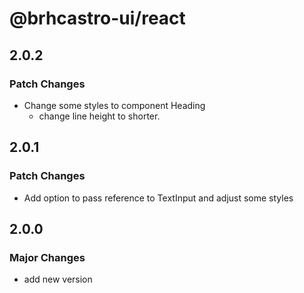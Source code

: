 # @brhcastro-ui/react

## 2.0.2

### Patch Changes

- Change some styles to component Heading
  - change line height to shorter.

## 2.0.1

### Patch Changes

- Add option to pass reference to TextInput and adjust some styles

## 2.0.0

### Major Changes

- add new version

